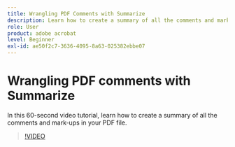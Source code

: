 ```yaml
---
title: Wrangling PDF Comments with Summarize
description: Learn how to create a summary of all the comments and mark-ups in your PDF file
role: User
product: adobe acrobat
level: Beginner
exl-id: ae50f2c7-3636-4095-8a63-025382ebbe07
---
```

# Wrangling PDF comments with Summarize

In this 60-second video tutorial, learn how to create a summary of all the comments and mark-ups in your PDF file.

>[!VIDEO](https://video.tv.adobe.com/v/3409907?quality=12&learn=on&hidetitle=true)
